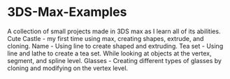 # 3DS-Max-Examples
A collection of small projects made in 3DS max as I learn all of its abilities.
Cute Castle - my first time using max, creating shapes, extrude, and cloning.
Name - Using line to create shaped and extruding.
Tea set - Using line and lathe to create a tea set. While looking at objects at the vertex, segment, and spline level.
Glasses - Creating different types of glasses by cloning and modifying on the vertex level.
